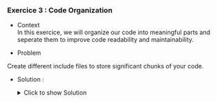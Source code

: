 ### Exercice 3 : Code Organization


- Context \
In this exercice, we will organize our code into meaningful parts and seperate them to improve code readability and maintainability.
 
- Problem  

Create different include files to store significant chunks of your code.

  

- Solution :
  <details>
    <summary>Click to show Solution</summary>

  Now that our source code is getting bigger and more complicated, we need to split it into smaller significant parts. 

  Let's first take a look at our project structure using CTRL+SHIFT+F5

  ![Project](https://github.com/Fabeure/ABAP-Initiation/blob/main/Images/Project.png?raw=true)

  We can now create a new INCLUDE file by right clicking on the root project folder -> create -> include

  ![Include](https://github.com/Fabeure/ABAP-Initiation/blob/main/Images/Include.png?raw=true)

  Let's name our include file Z*I*MM_DOCUMENTATION_F01 

  The I stands for Include
  The F01 means this include will contain forms
  
  You will be prompted to add an include statement to your main program, do so.

  We can now move our code into the include file.

  To make our code even more reusable, we can wrap it in a form statement

  a form is the equivalent of a function in traditional programming.

  ```abap
  *&---------------------------------------------------------------------*
  *& Include          ZIMM_DOCUMENTATION_F01
  *&---------------------------------------------------------------------*

    *&---------------------------------------------------------------------*
  *& Form select_salaries
  *&---------------------------------------------------------------------*
  *& select salaries using criteria from select-options
  *&---------------------------------------------------------------------*
  *& -->  p1        text
  *& <--  p2        text
  *&---------------------------------------------------------------------*
  FORM SELECT_SALARIES.
    CLEAR WT_LISTE_SALARIES[].
    SELECT *
      FROM ZEXOSALARIES
      INTO TABLE WT_LISTE_SALARIES
      WHERE ID_SAL IN S_IDSAL
        AND NOM_SALARIES IN S_NOMSAL
        AND PRENOM_SALARIES IN S_PSAL
        AND DATE_DE_NAISSANCE IN S_DNSAL.
  *  IF SY-SUBRC <> 0.
  *    MESSAGE TEXT-E02 TYPE 'E'.
  *  ENDIF.
  ENDFORM.


  *&---------------------------------------------------------------------*
  *& Form sort_salaries_by
  *&---------------------------------------------------------------------*
  *& sort salaries by criteria
  *&---------------------------------------------------------------------*
  *& -->  p1        text
  *& <--  p2        text
  *&---------------------------------------------------------------------*
  FORM SORT_SALARIES_BY.
    SORT WT_LISTE_SALARIES BY ID_SAL ASCENDING.
  ENDFORM.

  *&---------------------------------------------------------------------*
  *& Form select_societes
  *&---------------------------------------------------------------------*
  *& select BUKRS AND BKTXT using FOR ALL ENTRIES IN to only read relevant data
  *&---------------------------------------------------------------------*
  *& -->  p1        text
  *& <--  p2        text
  *&---------------------------------------------------------------------*
  FORM SELECT_SOCIETES.
    IF WT_LISTE_SALARIES[] IS NOT INITIAL.
      SELECT *
        FROM T001
        INTO TABLE WT_SOCIETES
        FOR ALL ENTRIES IN WT_LISTE_SALARIES
        WHERE BUKRS = WT_LISTE_SALARIES-SOCIETE.
      IF SY-SUBRC = 0.
        SORT WT_SOCIETES BY BUKRS.
        "ELSE.
        "MESSAGE TEXT-E02 TYPE 'E'.
      ENDIF.
    ENDIF.
  ENDFORM.

  *&---------------------------------------------------------------------*
  *& Form write_salaries
  *&---------------------------------------------------------------------*
  *& write salaries and CoCode to standard output
  *&---------------------------------------------------------------------*
  *& -->  p1        text
  *& <--  p2        text
  *&---------------------------------------------------------------------*
  "FORM WRITE_SALARIES.
    LOOP AT WT_LISTE_SALARIES INTO WS_LINE_SALARIES.
      CLEAR WS_LINE_SOCIETES.
      READ  TABLE WT_SOCIETES INTO WS_LINE_SOCIETES WITH KEY BUKRS = WS_LINE_SALARIES-SOCIETE.
      WRITE WS_LINE_SALARIES-NOM_SALARIES.
      WRITE WS_LINE_SALARIES-PRENOM_SALARIES.
      WRITE WS_LINE_SALARIES-ADRES_MAIL_SALARIES.
      WRITE WS_LINE_SOCIETES-BUKRS.
      WRITE WS_LINE_SOCIETES-BUTXT.
      WRITE :/.
    ENDLOOP.
  ENDFORM.
  ```

  Forms can access global variables directly, or they can have input and output parameters.
  
  For more information on writing forms, refer to: NEED TO FIND USEFUL LINK

  Don't forget to apply text formatting using the Pretty Printer to make your code easier to read.

  Our main program should look something like this now :

  ```abap
    DATA : s_idsal TYPE ZEXOSALARIES-ID_SAL,
           s_nomsal TYPE ZEXOSALARIES-NOM_SALARIES,
           s_prenomsal TYPE ZEXOSALARIES-PRENOM_SALARIES,
           s_datnaissancesal TYPE ZEXOSALARIES-DATE_DE_NAISSANCE,
           it_salaries TYPE TABLE OF ZEXOSALARIES,
           wa_salaries TYPE ZEXOSALARIES.

    DATA : it_societe TYPE TABLE OF T001,
           wa_societe TYPE T001.

    SELECT-OPTIONS :
            s_id for s_idsal,
            s_nom for s_nomsal NO INTERVALS,
            s_prenom for s_prenomsal NO INTERVALS,
            s_dat for s_datnaissancesal.


    PERFORM SELECT_SALARIES.
    PERFORM SORT_SALARIES.
    PERFORM SELECT_SOCIETES.
    PERFORM WRITE_SALARIES.

    INCLUDE ZIMM_DOCUMENTATION_F01.
  ```
  our structure is now more organized and easier to maintain.


  ![Include](https://github.com/Fabeure/ABAP-Initiation/blob/main/Images/Maintain.png?raw=true)

  </details>